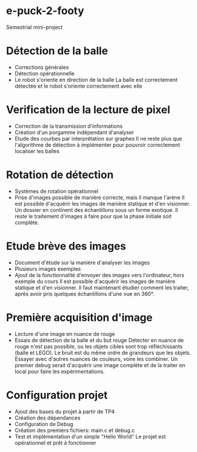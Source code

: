 # e-puck-2-footy
Semestrial mini-project

# Détection de la balle
+ Corrections générales
+ Détection opérationnelle
+ Le robot s'oriente en direction de la balle
La balle est correctement détectée et le robot s'oriente correctement avec elle

# Verification de la lecture de pixel
+ Correction de la transmission d'informations
+ Création d'un porgamme indépendant d'analyser
+ Etude des courbes par interprétation sur graphes
Il ne reste plus que l'algorithme de détection à implémenter pour pouvroir correctement localiser les balles

# Rotation de détection
+ Systèmes de rotation opérationnel
+ Prise d'images possible de manière correcte, mais il manque l'arène
Il est possible d'acquérir les images de manière statique et d'en visionner. Un dossier en continent des échantillons sous un forme exotique.
Il reste le traitement d'images à faire pour que la phase initiale soit complète.

# Etude brève des images
+ Document d'étude sur la manière d'analyser les images
+ Plusieurs images exemples
+ Ajout de la fonctionnalité d'envoyer des images vers l'ordinateur, hors exemple du cours
Il est possible d'acquérir les images de manière statique et d'en visionner. Il faut maintenant étudier comment les traiter, après avoir pris quelques échantillons d'une vue en 360°.


# Première acquisition d'image
+ Lecture d'une image en nuance de rouge
+ Essais de détection de la balle et du but rouge
Détecter en nuance de rouge n'est pas possible, ou les objets cibles sont trop réfléchissants (balle et LEGO).
Le bruit est du même ordre de grandeurs que les objets. Essayer avec d'autres nuances de couleurs, voire les combiner.
Un premier debug serait d'acquérir une image complète et de la traiter en local pour faire les expérimentations.

# Configuration projet
+ Ajout des bases du projet à partir de TP4
+ Création des dépendances
+ Configuration de Debug
+ Création des premiers fichiers: main.c et debug.c
+ Test et implémentation d'un simple "Hello World"
Le projet est opérationnel et prêt à fonctionner